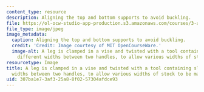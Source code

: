 ```yaml
---
content_type: resource
description: Aligning the top and bottom supports to avoid buckling.
file: https://ol-ocw-studio-app-production.s3.amazonaws.com/courses/3-a04-modern-blacksmithing-and-physical-metallurgy-fall-2008/307ba1e73af325a88f0257304afdce93_090.jpg
file_type: image/jpeg
image_metadata:
  caption: Aligning the top and bottom supports to avoid buckling.
  credit: 'Credit: Image courtesy of MIT OpenCourseWare.'
  image-alt: A leg is clamped in a vise and twisted with a tool containing slots of
    different widths between two handles, to allow various widths of stock to be manipulated.
resourcetype: Image
title: A leg is clamped in a vise and twisted with a tool containing slots of different
  widths between two handles, to allow various widths of stock to be manipulated
uid: 307ba1e7-3af3-25a8-8f02-57304afdce93
---
```

